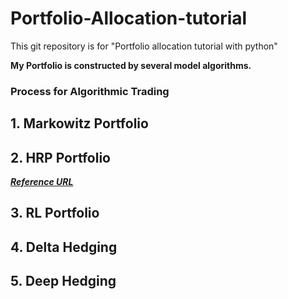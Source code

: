 # Portfolio-Allocation-tutorial
This git repository is for "Portfolio allocation tutorial with python"

**My Portfolio is constructed by several model algorithms.**

### Process for Algorithmic Trading


## 1. Markowitz Portfolio


## 2. HRP Portfolio
***[Reference URL](https://medium.com/@orenji.eirl/hierarchical-risk-parity-with-python-and-riskfolio-lib-c0e60b94252e)***


## 3. RL Portfolio

## 4. Delta Hedging

## 5. Deep Hedging
